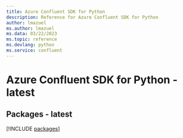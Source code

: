 ```yaml
---
title: Azure Confluent SDK for Python
description: Reference for Azure Confluent SDK for Python
author: lmazuel
ms.author: lmazuel
ms.data: 03/22/2023
ms.topic: reference
ms.devlang: python
ms.service: confluent
---
```

# Azure Confluent SDK for Python - latest
## Packages - latest
[!INCLUDE [packages](confluent-index.md)]